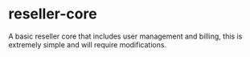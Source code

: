 # reseller-core
A basic reseller core that includes user management and billing, this is extremely simple and will require modifications.

